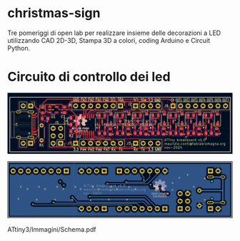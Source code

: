 # christmas-sign
Tre pomeriggi di open lab per realizzare insieme delle decorazioni a LED utilizzando CAD 2D-3D, Stampa 3D a colori, coding Arduino e Circuit Python.

# Circuito di controllo dei led
![Fronte](ATtiny3/Immagini/fronte.png)

![Retro](ATtiny3/Immagini/retro.png)

ATtiny3/Immagini/Schema.pdf